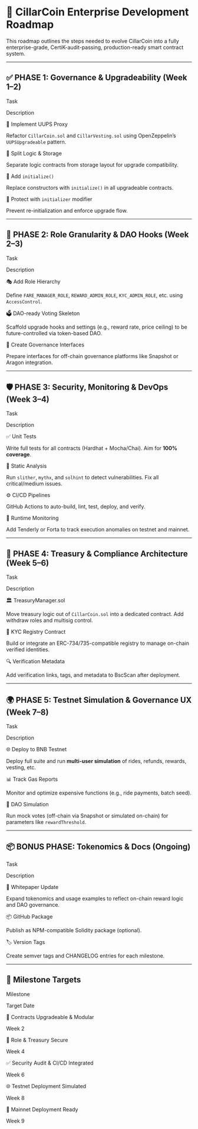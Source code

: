 # 📍 CillarCoin Enterprise Development Roadmap

This roadmap outlines the steps needed to evolve CillarCoin into a fully enterprise-grade, CertiK-audit-passing, production-ready smart contract system.

----------

## ✅ PHASE 1: Governance & Upgradeability (Week 1–2)

Task

Description

🔁 Implement UUPS Proxy

Refactor `CillarCoin.sol` and `CillarVesting.sol` using OpenZeppelin’s `UUPSUpgradeable` pattern.

🧬 Split Logic & Storage

Separate logic contracts from storage layout for upgrade compatibility.

🔑 Add `initialize()`

Replace constructors with `initialize()` in all upgradeable contracts.

🔐 Protect with `initializer` modifier

Prevent re-initialization and enforce upgrade flow.

----------

## 🔐 PHASE 2: Role Granularity & DAO Hooks (Week 2–3)

Task

Description

🎭 Add Role Hierarchy

Define `FARE_MANAGER_ROLE`, `REWARD_ADMIN_ROLE`, `KYC_ADMIN_ROLE`, etc. using `AccessControl`.

🗳 DAO-ready Voting Skeleton

Scaffold upgrade hooks and settings (e.g., reward rate, price ceiling) to be future-controlled via token-based DAO.

🧱 Create Governance Interfaces

Prepare interfaces for off-chain governance platforms like Snapshot or Aragon integration.

----------

## 🛡 PHASE 3: Security, Monitoring & DevOps (Week 3–4)

Task

Description

✅ Unit Tests

Write full tests for all contracts (Hardhat + Mocha/Chai). Aim for **100% coverage**.

🧠 Static Analysis

Run `slither`, `mythx`, and `solhint` to detect vulnerabilities. Fix all critical/medium issues.

⚙️ CI/CD Pipelines

GitHub Actions to auto-build, lint, test, deploy, and verify.

🧯 Runtime Monitoring

Add Tenderly or Forta to track execution anomalies on testnet and mainnet.

----------

## 🔗 PHASE 4: Treasury & Compliance Architecture (Week 5–6)

Task

Description

🏛 TreasuryManager.sol

Move treasury logic out of `CillarCoin.sol` into a dedicated contract. Add withdraw roles and multisig control.

🧾 KYC Registry Contract

Build or integrate an ERC-734/735-compatible registry to manage on-chain verified identities.

🔍 Verification Metadata

Add verification links, tags, and metadata to BscScan after deployment.

----------

## 🌍 PHASE 5: Testnet Simulation & Governance UX (Week 7–8)

Task

Description

🌐 Deploy to BNB Testnet

Deploy full suite and run **multi-user simulation** of rides, refunds, rewards, vesting, etc.

📊 Track Gas Reports

Monitor and optimize expensive functions (e.g., ride payments, batch seed).

🧪 DAO Simulation

Run mock votes (off-chain via Snapshot or simulated on-chain) for parameters like `rewardThreshold`.

----------

## 📦 BONUS PHASE: Tokenomics & Docs (Ongoing)

Task

Description

📖 Whitepaper Update

Expand tokenomics and usage examples to reflect on-chain reward logic and DAO governance.

📦 GitHub Package

Publish as NPM-compatible Solidity package (optional).

🏷️ Version Tags

Create semver tags and CHANGELOG entries for each milestone.

----------

## 🚀 Milestone Targets

Milestone

Target Date

🧱 Contracts Upgradeable & Modular

Week 2

🔐 Role & Treasury Secure

Week 4

✅ Security Audit & CI/CD Integrated

Week 6

🌐 Testnet Deployment Simulated

Week 8

🏁 Mainnet Deployment Ready

Week 9
